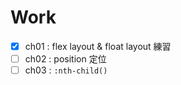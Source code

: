 # Work
- [x] ch01 : flex layout & float layout 練習
- [ ] ch02 : position 定位
- [ ] ch03 : `:nth-child()`
